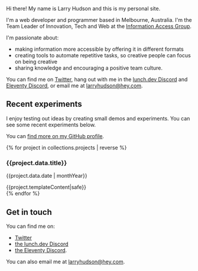 <div class="h-card">

<div class="photo"><a href="https://larryhudson.io" class="u-url image-link"><img class="u-photo" src="/images/Larry_2020.jpg" alt=""></a></div>

Hi there! My name is <span class="p-name">Larry Hudson</span> and this is my personal site.

I'm a web developer and programmer based in Melbourne, Australia. I'm the Team Leader of Innovation, Tech and Web at the [Information Access Group](https://www.informationaccessgroup.com/).

I'm passionate about:

- making information more accessible by offering it in different formats
- creating tools to automate repetitive tasks, so creative people can focus on being creative
- sharing knowledge and encouraging a positive team culture.

You can find me on <a href="https://www.twitter.com/larryhudsondev" class="u-url" rel="me">Twitter</a>, hang out with me in the [lunch.dev Discord](https://events.lunch.dev/) and [Eleventy Discord](https://www.11ty.dev/blog/discord), or email me at <a href="mailto:larryhudson@hey.com" class="u-email" rel="me">larryhudson@hey.com</a>.

## Recent experiments

I enjoy testing out ideas by creating small demos and experiments. You can see some recent experiments below.

You can <a href="https://github.com/larryhudson/" class="u-url" rel="me">find more on my GitHub profile</a>.

{% for project in collections.projects | reverse %}

<div class="project">
<h3>{{project.data.title}}</h3>
<p class="pull-up smaller">{{project.data.date | monthYear}}</p>
{{project.templateContent|safe}}
</div>
{% endfor %}

## Get in touch

You can find me on:

- <a href="https://www.twitter.com/larryhudsondev" class="u-url" rel="me">Twitter</a>
- [the lunch.dev Discord](https://events.lunch.dev/)
- [the Eleventy Discord](https://www.11ty.dev/blog/discord/).

You can also email me at <a href="mailto:larryhudson@hey.com" class="u-email" rel="me">larryhudson@hey.com</a>.

</div>
